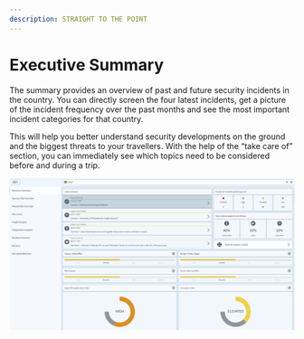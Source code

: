 ```yaml
---
description: STRAIGHT TO THE POINT
---
```


# Executive Summary

The summary provides an overview of past and future security incidents in the country. You can directly screen the four latest incidents, get a picture of the incident frequency over the past months and see the most important incident categories for that country.

This will help you better understand security developments on the ground and the biggest threats to your travellers. With the help of the “take care of” section, you can immediately see which topics need to be considered before and during a trip.

![](../.gitbook/assets/p43-img01_axa%20%283%29.jpg)

